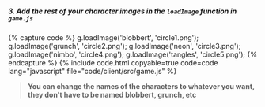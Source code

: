 ##### 3. Add the rest of your character images in the `loadImage` _function_ in `game.js`

{% capture code %}
	g.loadImage('blobbert', 'circle1.png');
	g.loadImage('grunch', 'circle2.png');
	g.loadImage('neon', 'circle3.png');
	g.loadImage('nimbo', 'circle4.png');
	g.loadImage('tangles', 'circle5.png');
{% endcapture %}
{% include code.html copyable=true code=code lang="javascript" file="code/client/src/game.js" %}

> **You can change the names of the characters to whatever you want, they don't have to be named blobbert, grunch, etc**
